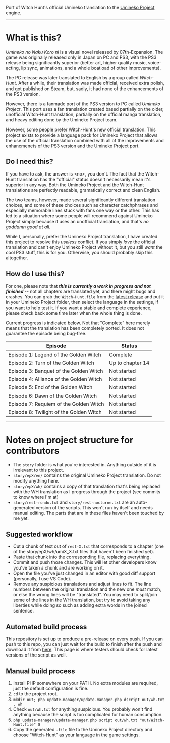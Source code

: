 Port of Witch Hunt's official Umineko translation to the [Umineko Project](https://umineko-project.org) engine.

---

# What is this?

*Umineko no Naku Koro ni* is a visual novel released by 07th-Expansion. The game was originally released only in Japan on PC and PS3, with the PS3 release being significantly superior (better art, higher quality music, voice-acting, lip sync, animations, and a whole boatload of other improvements).

The PC release was later translated to English by a group called *Witch-Hunt*. After a while, their translation was made official, received extra polish, and got published on Steam, but, sadly, it had none of the enhancements of the PS3 version.

However, there is a  fanmade port of the PS3 version to PC called *Umineko Project*. This port uses a fan translation created based partially on the older, unofficial Witch-Hunt translation, partially on the official manga translation, and heavy editing done by the Umineko Project team.

However, some people prefer Witch-Hunt's new official translation. This project exists to provide a language pack for Umineko Project that allows the use of the official translation combined with all of the improvements and enhancmenets of the PS3 version and the Umineko Project port.

## Do I need this?

If you have to ask, the answer is \<no\>, you don't. The fact that the Witch-Hunt translation has the "official" status doesn't necessarily mean it's superior in any way. Both the Umineko Project and the Witch-Hunt translations are perfectly readable, gramatically correct and clean English. 

The two teams, however, made several significantly different translation choices, and some of these choices such as character catchphrases and especially memorable lines stuck with fans one way or the other. This has led to a situation where some people will recommend against Umineko Project simply because it uses an unofficial translation, and that's *no goddamn good at all*. 

While I, personally, prefer the Umineko Project translation, I have created this project to resolve this *useless* conflict. If you simply *love* the official translation and can't enjoy Umineko Project without it, but you still *want* the cool PS3 stuff, this is for you. Otherwise, you should probably skip this altogether.

## How do I use this?

For one, please note that ***this is currently a work in progress and not finished*** -- not all chapters are translated yet, and there might bugs and crashes. You can grab the `Witch-Hunt.file` from the [latest release](../../releases/latest) and put it in your Umineko Project folder, then select the language in the settings, if you want to help test it. If you want a stable and complete experience, please check back some time later when the whole thing is done.

Current progress is indicated below. Not that "Complete" here merely means that the translation has been completely ported. It does not guarantee the episode being bug-free.

|Episode|Status|
|-|-|
|Episode 1: Legend of the Golden Witch|Complete|
|Episode 2: Turn of the Golden Witch|Up to chapter 14|
|Episode 3: Banquet of the Golden Witch|Not started|
|Episode 4: Alliance of the Golden Witch|Not started|
|Episode 5: End of the Golden Witch|Not started|
|Episode 6: Dawn of the Golden Witch|Not started|
|Episode 7: Requiem of the Golden Witch|Not started|
|Episode 8: Twilight of the Golden Witch|Not started|

---

# Notes on project structure for contributors

- The `story` folder is what you're interested in. Anything outside of it is irrelevant to this project.
- `story/epX/en/` contains the original Umineko Project translation. Do not modify anything here.
- `story/epX/wh/` contains a copy of that translation that's being replaced with the WH translation as I progress through the project (see commits to know where I'm at)
- `story/rest-rondo.txt` and `story/rest-nocturne.txt` are an auto-generated version of the scripts. This won't run by itself and needs manual editing. The parts that are in these files haven't been touched by me yet.

## Suggested workflow

- Cut a chunk of text out of `rest-X.txt` that corresponds to a chapter (one of the story/epX/wh/umiX_X.txt files that haven't been finished yet).
- Paste that chunk into the corresponding file, replacing everything.
- Commit and push those changes. This will let other developers know you've taken a chunk and are working on it.
- Open the file you've just changed in an editor with good diff support (personally, I use VS Code).
- Remove any suspicious translations and adjust lines to fit. The line numbers between the original translation and the new one *must* match, or else the wrong lines will be "translated". You may need to split/join some of the lines in the WH translation, but try to avoid taking any liberties while doing so such as adding extra words in the joined sentence.

## Automated build process

This repository is set up to produce a pre-release on every push. If you can push to this repo, you can just wait for the build to finish after the push and download it from [here](../../releases/latest). This page is where testers should check for latest versions of the script as well.

## Manual build process
1. Install PHP somewhere on your PATH. No extra modules are required, just the default configuration is fine.
2. `cd` to the project root.
3. `mkdir out; php update-manager/update-manager.php dscript out/wh.txt . wh`
4. Check `out/wh.txt` for anything suspicious. You probably won't find anything because the script is too complicated for human consumption.
5. `php update-manager/update-manager.php script out/wh.txt "out/Witch-Hunt.file" 8`
6. Copy the generated `.file` file to the Umineko Project directory and choose "Witch-Hunt" as your language in the game settings.
